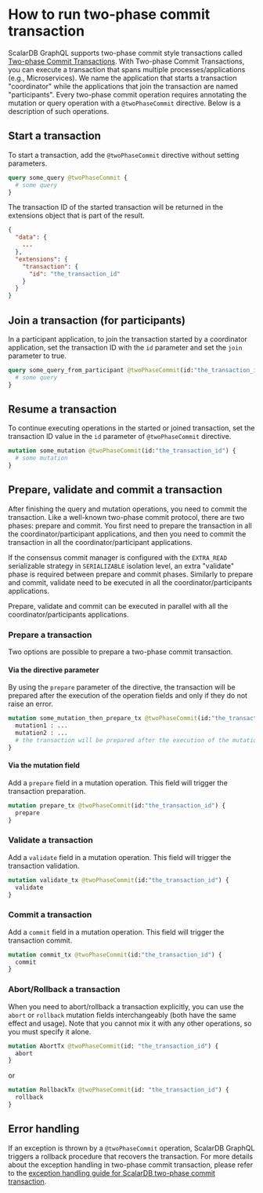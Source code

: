 # How to run two-phase commit transaction

ScalarDB GraphQL supports two-phase commit style transactions
called [Two-phase Commit Transactions](https://github.com/scalar-labs/scalardb/blob/master/docs/two-phase-commit-transactions.md).
With Two-phase Commit Transactions, you can execute a transaction that spans multiple
processes/applications (e.g., Microservices).
We name the application that starts a transaction "coordinator" while the applications that
join the transaction are named "participants".
Every two-phase commit operation requires annotating the mutation or query operation with
a `@twoPhaseCommit` directive. Below is a description of such operations.

## Start a transaction

To start a transaction, add the `@twoPhaseCommit` directive without setting parameters.

```graphql
query some_query @twoPhaseCommit {
  # some query
}
```

The transaction ID of the started transaction will be returned in the extensions object that is part
of the result.

```json
{
  "data": {
    ...
  },
  "extensions": {
    "transaction": {
      "id": "the_transaction_id"
    }
  }
}
```

## Join a transaction (for participants)

In a participant application, to join the transaction started by a coordinator application, set the
transaction ID with the `id` parameter and set the `join` parameter to true.

```graphql
query some_query_from_participant @twoPhaseCommit(id:"the_transaction_id", join:true) {
  # some query
}
```

## Resume a transaction

To continue executing operations in the started or joined transaction, set the transaction ID value in
the `id` parameter of `@twoPhaseCommit` directive.

```graphql
mutation some_mutation @twoPhaseCommit(id:"the_transaction_id") {
  # some mutation
}
```

## Prepare, validate and commit a transaction

After finishing the query and mutation operations, you need to commit the transaction. Like a
well-known
two-phase commit protocol, there are two phases: prepare and commit.
You first need to prepare the transaction in all the coordinator/participant applications, and then
you
need to commit the transaction in all the coordinator/participant applications.

If the consensus commit manager is configured with the `EXTRA_READ` serializable strategy
in `SERIALIZABLE` isolation level, an extra "validate" phase is required between prepare and
commit phases.
Similarly to prepare and commit, validate need to be executed in all the coordinator/participants
applications.

Prepare, validate and commit can be executed in parallel with all the coordinator/participants
applications.

### Prepare a transaction

Two options are possible to prepare a two-phase commit transaction.

#### Via the directive parameter

By using the `prepare` parameter of the directive, the transaction will be prepared after the
execution of the operation fields and only if they do not raise an error.

```graphql
mutation some_mutation_then_prepare_tx @twoPhaseCommit(id:"the_transaction_id", prepare:true) {
  mutation1 : ...
  mutation2 : ...
  # the transaction will be prepared after the execution of the mutation1 and mutation2 fields
}
```

#### Via the mutation field

Add a `prepare` field in a mutation operation. This field will trigger the transaction
preparation.

```graphql
mutation prepare_tx @twoPhaseCommit(id:"the_transaction_id") {
  prepare
}
```

### Validate a transaction

Add a `validate` field in a mutation operation. This field will trigger the transaction
validation.

```graphql
mutation validate_tx @twoPhaseCommit(id:"the_transaction_id") {
  validate
}
```

### Commit a transaction

Add a `commit` field in a mutation operation. This field will trigger the transaction commit.

```graphql
mutation commit_tx @twoPhaseCommit(id:"the_transaction_id") {
  commit
}
```

### Abort/Rollback a transaction

When you need to abort/rollback a transaction explicitly, you can use the `abort` or `rollback`
mutation fields interchangeably (both have the same effect and usage). Note that you cannot mix it
with any other operations, so you must specify it alone.

```graphql
mutation AbortTx @twoPhaseCommit(id: "the_transaction_id") {
  abort
}
```

or

```graphql
mutation RollbackTx @twoPhaseCommit(id: "the_transaction_id") {
  rollback
}
```

## Error handling

If an exception is thrown by a `@twoPhaseCommit` operation, ScalarDB GraphQL triggers a rollback procedure that recovers the transaction.
For more details about the exception handling in two-phase commit transaction, please refer to
the [exception handling guide for ScalarDB two-phase commit transaction](https://github.com/scalar-labs/scalardb/blob/master/docs/two-phase-commit-transactions.md#handle-exceptions).
